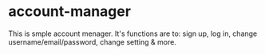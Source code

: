 # account-manager
This is smple account menager. It's functions are to: sign up, log in, change username/email/password, change setting &amp; more.

